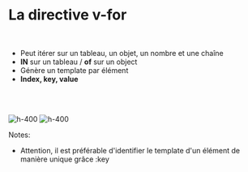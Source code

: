 <!-- .slide" -->
# La directive v-for
<br>

- Peut itérer sur un tableau, un objet, un nombre et une chaîne
- <b>IN</b> sur un tableau / <b>of</b> sur un object
- Génère un template par élément
- <b>Index, key, value</b>

<br><br>

![h-400](assets/images/school/iterator/iterator_array.png)
![h-400](assets/images/school/iterator/iterator_object.png)

Notes:
 - Attention, il est préférable d'identifier le template d'un élément de manière unique grâce :key
